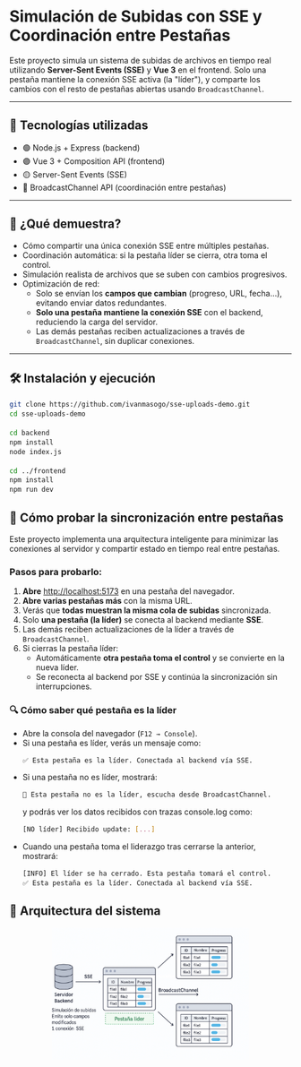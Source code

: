# Simulación de Subidas con SSE y Coordinación entre Pestañas

Este proyecto simula un sistema de subidas de archivos en tiempo real utilizando **Server-Sent Events (SSE)** y **Vue 3** en el frontend. Solo una pestaña mantiene la conexión SSE activa (la "líder"), y comparte los cambios con el resto de pestañas abiertas usando `BroadcastChannel`.

---

## 🚀 Tecnologías utilizadas

- 🟢 Node.js + Express (backend)
- 🟣 Vue 3 + Composition API (frontend)
- 🟡 Server-Sent Events (SSE)
- 📡 BroadcastChannel API (coordinación entre pestañas)

---

## 🧠 ¿Qué demuestra?

- Cómo compartir una única conexión SSE entre múltiples pestañas.
- Coordinación automática: si la pestaña líder se cierra, otra toma el control.
- Simulación realista de archivos que se suben con cambios progresivos.
- Optimización de red:
  - Solo se envían los **campos que cambian** (progreso, URL, fecha…), evitando enviar datos redundantes.
  - **Solo una pestaña mantiene la conexión SSE** con el backend, reduciendo la carga del servidor.
  - Las demás pestañas reciben actualizaciones a través de `BroadcastChannel`, sin duplicar conexiones.

---

## 🛠 Instalación y ejecución

```bash
git clone https://github.com/ivanmasogo/sse-uploads-demo.git
cd sse-uploads-demo

cd backend
npm install
node index.js

cd ../frontend
npm install
npm run dev
``` 

## 🧪 Cómo probar la sincronización entre pestañas

Este proyecto implementa una arquitectura inteligente para minimizar las conexiones al servidor y compartir estado en tiempo real entre pestañas.

### Pasos para probarlo:

1. **Abre** [http://localhost:5173](http://localhost:5173) en una pestaña del navegador.
2. **Abre varias pestañas más** con la misma URL.
3. Verás que **todas muestran la misma cola de subidas** sincronizada.
4. Solo **una pestaña (la líder)** se conecta al backend mediante **SSE**.
5. Las demás reciben actualizaciones de la líder a través de `BroadcastChannel`.
6. Si cierras la pestaña líder:
   - Automáticamente **otra pestaña toma el control** y se convierte en la nueva líder.
   - Se reconecta al backend por SSE y continúa la sincronización sin interrupciones.

### 🔍 Cómo saber qué pestaña es la líder

- Abre la consola del navegador (`F12 → Console`).
- Si una pestaña es líder, verás un mensaje como:
  ```bash
  ✅ Esta pestaña es la líder. Conectada al backend vía SSE.
  ```
- Si una pestaña no es líder, mostrará:
  ```bash
  📡 Esta pestaña no es la líder, escucha desde BroadcastChannel.
  ```
  y podrás ver los datos recibidos con trazas console.log como: 
  ```bash
  [NO líder] Recibido update: [...]
  ```
- Cuando una pestaña toma el liderazgo tras cerrarse la anterior, mostrará:
  ```bash
  [INFO] El líder se ha cerrado. Esta pestaña tomará el control.
  ✅ Esta pestaña es la líder. Conectada al backend vía SSE.
  ```
## 🧱 Arquitectura del sistema
<p align="center">
  <img src="./docs/arquitectura.png" alt="Arquitectura del sistema" width="70%">
</p>

